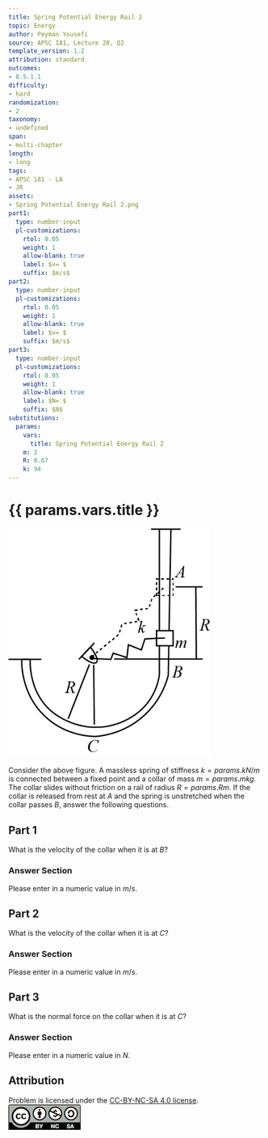 ```yaml
---
title: Spring Potential Energy Rail 2
topic: Energy
author: Peyman Yousefi
source: APSC 181, Lecture 20, Q2
template_version: 1.2
attribution: standard
outcomes:
- 8.5.1.1
difficulty:
- hard
randomization:
- 2
taxonomy:
- undefined
span:
- multi-chapter
length:
- long
tags:
- APSC 181 - LA
- JR
assets:
- Spring Potential Energy Rail 2.png
part1:
  type: number-input
  pl-customizations:
    rtol: 0.05
    weight: 1
    allow-blank: true
    label: $v= $
    suffix: $m/s$
part2:
  type: number-input
  pl-customizations:
    rtol: 0.05
    weight: 1
    allow-blank: true
    label: $v= $
    suffix: $m/s$
part3:
  type: number-input
  pl-customizations:
    rtol: 0.05
    weight: 1
    allow-blank: true
    label: $N= $
    suffix: $N$
substitutions:
  params:
    vars:
      title: Spring Potential Energy Rail 2
    m: 2
    R: 0.67
    k: 94
---
```

# {{ params.vars.title }}
<img src="Spring Potential Energy Rail 2.png" width=400>

Consider the above figure. A massless spring of stiffness $k = {{params.k}} N/m$ is connected between a fixed point and a collar of mass $m = {{params.m}} kg$. The collar slides without friction on a rail of radius $R = {{params.R}} m$. If the collar is released from rest at $A$ and the spring is unstretched when the collar passes $B$, answer the following questions.

## Part 1

What is the velocity of the collar when it is at $B$?

### Answer Section

Please enter in a numeric value in $m/s$.

## Part 2

What is the velocity of the collar when it is at $C$?

### Answer Section

Please enter in a numeric value in $m/s$.

## Part 3

What is the normal force on the collar when it is at $C$?

### Answer Section

Please enter in a numeric value in $N$.

## Attribution

Problem is licensed under the [CC-BY-NC-SA 4.0 license](https://creativecommons.org/licenses/by-nc-sa/4.0/).<br> ![The Creative Commons 4.0 license requiring attribution-BY, non-commercial-NC, and share-alike-SA license.](https://raw.githubusercontent.com/firasm/bits/master/by-nc-sa.png)